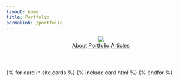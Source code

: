 ```yaml
---
layout: home
title: Portfolio
permalink: /portfolio
---
```

<header class="mdl-layout__header mdl-layout__header--scroll mdl-color--primary">
  <div class="mdl-layout--large-screen-only mdl-layout__header-row">
  </div>
  <div class="mdl-layout--large-screen-only mdl-layout__header-row">
    <img src="{{ site.data.global.url }}/images/logo.png">
  </div>
  <div class="mdl-layout--large-screen-only mdl-layout__header-row">
  </div>
  <div class="mdl-layout__tab-bar mdl-js-ripple-effect mdl-color--primary-dark">
    <a href="/about" class="mdl-layout__tab">About</a>
    <a href="#portfolio" class="mdl-layout__tab is-active">Portfolio</a>
    <a href="/" class="mdl-layout__tab">Articles</a>
  </div>
</header>
<main class="mdl-layout__content">
   <div class="mdl-layout__tab-panel is-active" id="portfolio">
      {% for card in site.cards %}
        {% include card.html %}
      {% endfor %}
   </div>           
</main>